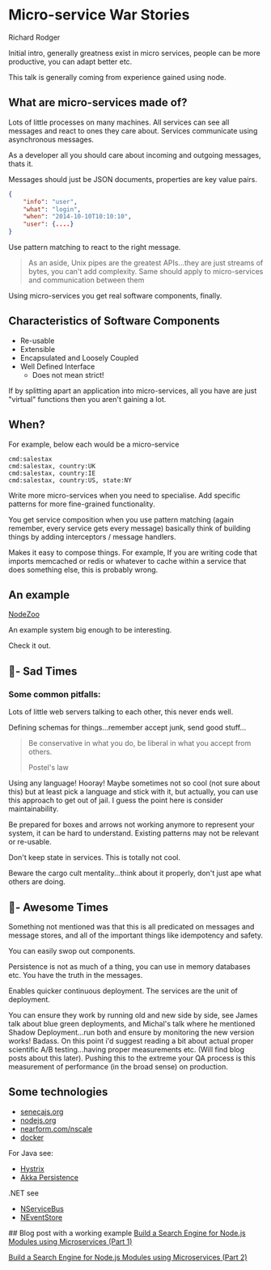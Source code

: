 # Micro-service War Stories 
Richard Rodger

Initial intro, generally greatness exist in micro services, people can be more productive, you can adapt better etc.

This talk is generally coming from experience gained using node.

## What are micro-services made of?

Lots of little processes on many machines.
All services can see all messages and react to ones they care about.
Services communicate using asynchronous messages.

As a developer all you should care about incoming and outgoing messages, thats it.

Messages should just be JSON documents, properties are key value pairs.

```json
{
	"info": "user",
	"what":	"login",
	"when":	"2014-10-10T10:10:10",
	"user":	{....}}
```

Use pattern matching to react to the right message.

> As an aside, Unix pipes are the greatest APIs...they are just streams of bytes, you can't add complexity. Same should apply to micro-services and communication between them

Using micro-services you get real software components, finally.

## Characteristics of Software Components
* Re-usable
* Extensible
* Encapsulated and Loosely Coupled
* Well Defined Interface	
	* Does not mean strict!

If by splitting apart an application into micro-services, all you have are just "virtual" functions then you aren't gaining a lot.

## When?
For example, below each would be a micro-service

```
cmd:salestax
cmd:salestax, country:UK
cmd:salestax, country:IE
cmd:salestax, country:US, state:NY
```

Write more micro-services when you need to specialise. Add specific patterns for more fine-grained functionality.

You get service composition when you use pattern matching (again remember, every service gets every message) basically think of building things by adding interceptors / message handlers.

Makes it easy to compose things. For example, If you are writing code that imports memcached or redis or whatever to cache within a service that does something else, this is probably wrong.

## An example
[NodeZoo](http://nodezoo.com/)

An example system big enough to be interesting.

Check it out.

## 💩- Sad Times
### Some common pitfalls:

Lots of little web servers talking to each other, this never ends well.

Defining schemas for things...remember accept junk, send good stuff...

> Be conservative in what you do, be liberal in what you accept from others.
> 
> Postel's law

Using any language! Hooray! Maybe sometimes not so cool (not sure about this) but at least pick a language and stick with it, but actually, you can use this approach to get out of jail. I guess the point here is consider maintainability.

Be prepared for boxes and arrows not working anymore to represent your system, it can be hard to understand. Existing patterns may not be relevant or re-usable.

Don't keep state in services. This is totally not cool.

Beware the cargo cult mentality...think about it properly, don't just ape what others are doing.

## 🚀- Awesome Times
Something not mentioned was that this is all predicated on messages and message stores, and all of the important things like idempotency and safety.

You can easily swop out components.

Persistence is not as much of a thing, you can use in memory databases etc. You have the truth in the messages.

Enables quicker continuous deployment. The services are the unit of deployment.

You can ensure they work by running old and new side by side, see James talk about blue green deployments, and Michal's talk where he mentioned Shadow Deployment...run both and ensure by monitoring the new version works! Badass. On this point i'd suggest reading a bit about actual proper scientific A/B testing...having proper measurements etc. (Will find blog posts about this later). Pushing this to the extreme your QA process is this measurement of performance (in the broad sense) on production.

## Some technologies

* [senecajs.org](senecajs.org)
* [nodejs.org](nodejs.org)
* [nearform.com/nscale](nearform.com/nscale)
* [docker](https://www.docker.com/)

For Java see:

* [Hystrix](https://github.com/Netflix/Hystrix)
* [Akka Persistence](http://doc.akka.io/docs/akka/snapshot/scala/persistence.html)

.NET see 

* [NServiceBus](http://particular.net/nservicebus)
* [NEventStore](http://neventstore.org/)

## Blog post with a working example
[Build a Search Engine for Node.js Modules using Microservices (Part 1)](http://blog.skillsmatter.com/2014/09/10/build-a-search-engine-for-node-js-modules-using-microservices-part-1/)

[Build a Search Engine for Node.js Modules using Microservices (Part 2)](http://blog.skillsmatter.com/2014/09/17/build-a-search-engine-for-node-js-modules-using-microservices-part-2/)

